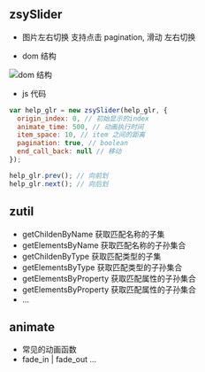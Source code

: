 ## zsySlider

* 图片左右切换 支持点击 pagination, 滑动 左右切换

* dom 结构

![dom 结构](https://raw.githubusercontent.com/zsytssk/common/master/laya/util/zsySlider_dom.png "dom 结构")

* js 代码

```javascript
var help_glr = new zsySlider(help_glr, {
  origin_index: 0, // 初始显示的index
  animate_time: 500, // 动画执行时间
  item_space: 10, // item 之间的距离
  pagination: true, // boolean
  end_call_back: null // 移动
});

help_glr.prev(); // 向前划
help_glr.next(); // 向后划
```

## zutil

* getChildenByName 获取匹配名称的子集
* getElementsByName 获取匹配名称的子孙集合
* getChildenByType 获取匹配类型的子集
* getElementsByType 获取匹配类型的子孙集合
* getElementsByProperty 获取匹配属性的子孙集合
* getElementsByProperty 获取匹配属性的子孙集合
* ...


## animate
* 常见的动画函数
* fade_in | fade_out ...
